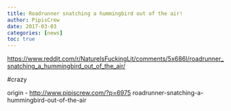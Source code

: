 ```yaml
---
title: Roadrunner snatching a hummingbird out of the air!
author: PipisCrew
date: 2017-03-03
categories: [news]
toc: true
---
```


https://www.reddit.com/r/NatureIsFuckingLit/comments/5x686l/roadrunner_snatching_a_hummingbird_out_of_the_air/

#crazy

origin - http://www.pipiscrew.com/?p=6975 roadrunner-snatching-a-hummingbird-out-of-the-air